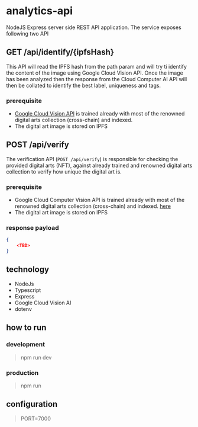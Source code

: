 # analytics-api

NodeJS Express server side REST API application. The service exposes following two API

## GET /api/identify/{ipfsHash}

This API will read the IPFS hash from the path param and will try ti identify the content of the image using Google Cloud Vision API. Once the image has been analyzed then the response from the Cloud Computer AI API will then be collated to identify the best label, uniqueness and tags.

### prerequisite

- [Google Cloud Vision API](https://cloud.google.com/vision/?hl=en_US&_gl=1*1o3nwgb*_ga*MTQyNDQ1MDcxOS4xNzE1MTM1NDk4*_ga_WH2QY8WWF5*MTcxNTEzNTQ5OC4xLjEuMTcxNTEzNjQ1MS4wLjAuMA..&_ga=2.202793233.-1424450719.1715135498) is trained already with most of the renowned digital arts collection (cross-chain) and indexed.
- The digital art image is stored on IPFS

## POST /api/verify

The verification API (`POST /api/verify`) is responsible for checking the provided digital arts (NFT), against already trained and renowned digital arts collection to verify how unique the digital art is.

### prerequisite

- Google Cloud Computer Vision API is trained already with most of the renowned digital arts collection (cross-chain) and indexed. [here](https://eastus.dev.cognitive.microsoft.com/docs/services/Cognitive_Services_Unified_Vision_API_2024-02-01/operations/61d65934cd35050c20f73ab6)
- The digital art image is stored on IPFS

### response payload

```json
{
    <TBD>
}
```

## technology

- NodeJs
- Typescript
- Express
- Google Cloud Vision AI
- dotenv

## how to run

### development
>
> npm run dev

### production
>
> npm run

## configuration

> PORT=7000
